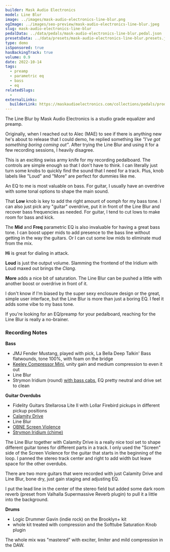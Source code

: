 ```yaml
---
builder: Mask Audio Electronics
model: Line Blur
image: ../images/mask-audio-electronics-line-blur.png
ogImage: ../images/seo-preview/mask-audio-electronics-line-blur.jpeg
slug: mask-audio-electronics-line-blur
pedalData: ../data/pedals/mask-audio-electronics-line-blur.pedal.json
presetsData: ../data/presets/mask-audio-electronics-line-blur.presets.json
type: demo
isSponsored: true
hasBackingTrack: true
volume: 0.9
date: 2022-10-14
tags:
  - preamp
  - parametric eq
  - bass
  - eq
relatedSlugs:
  -
externalLinks:
  builderLink: https://maskaudioelectronics.com/collections/pedals/products/line-blur
---
```


The Line Blur by Mask Audio Electronics is a studio grade equalizer and preamp.

Originally, when I reached out to Alec (MAE) to see if there is anything new he's about to release that I could demo, he replied something like _"I've got something boring coming out"_. After trying the Line Blur and using it for a few recording sessions, I heavily disagree.

This is an exciting swiss army knife for my recording pedalboard. The controls are simple enough so that I don't have to think. I can literally just turn some knobs to quickly find the sound that I need for a track. Plus, knob labels like "Loud" and "More" are perfect for dummies like me.

An EQ to me is most valuable on bass. For guitar, I usually have an overdrive with some tonal options to shape the main sound.

That **Low** knob is key to add the right amount of oomph for my bass tone. I can also just pick any "guitar" overdrive, put it in front of the Line Blur and recover bass frequencies as needed. For guitar, I tend to cut lows to make room for bass and kick.

The **Mid** and **Freq** parametric EQ is also invaluable for having a great bass tone. I can boost upper mids to add presence to the bass line without getting in the way the guitars. Or I can cut some low mids to eliminate mud from the mix.

**Hi** is great for dialing in attack.

**Loud** is just the output volume. Slamming the frontend of the Iridium with Loud maxed out brings the _Clang_.

**More** adds a nice bit of saturation. The Line Blur can be pushed a little with another boost or overdrive in front of it.

I don't know if I'm biased by the super sexy enclosure design or the great, simple user interface, but the Line Blur is more than just a boring EQ. I feel it adds some vibe to my bass tone.

If you're looking for an EQ/preamp for your pedalboard, reaching for the Line Blur is really a no-brainer.

### Recording Notes

**Bass**

- JMJ Fender Mustang, played with pick, La Bella Deep Talkin' Bass flatwounds, tone 100%, with foam on the bridge
- [Keeley Compressor Mini](/demos/keeley-electronics-compressor-mini), unity gain and medium compression to even it out
- Line Blur
- Strymon Iridium (round) [with bass cabs](/posts/strymon-iridium-bass-ownhammer-ir/), EQ pretty neutral and drive set to clean

**Guitar Overdubs**

- Fidelity Guitars Stellarosa Lite II with Lollar Firebird pickups in different pickup positions
- [Calamity Drive](/demos/plain-speak-calamity-drive)
- Line Blur
- [OBNE Screen Violence](/demos/old-blood-noise-endeavors-screen-violence)
- [Strymon Iridium (chime)](/demos/strymon-iridium)

The Line Blur together with Calamity Drive is a really nice tool set to shape different guitar tones for different parts in a track. I only used the "Screen" side of the Screen Violence for the guitar that starts in the beginning of the loop. I panned the stereo track center and right to add width but leave space for the other overdubs.

There are two more guitars that were recorded with just Calamity Drive and Line Blur, bone dry, just gain staging and adjusting EQ.

I put the lead line in the center of the stereo field but added some dark room reverb (preset from Valhalla Supermassive Reverb plugin) to pull it a little into the background.

**Drums**

- Logic Drummer Gavin (indie rock) on the Brooklyn+ kit
- whole kit treated with compression and the Softtube Saturation Knob plugin

The whole mix was "mastered" with exciter, limiter and mild compression in the DAW.
